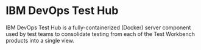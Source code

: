 
# IBM DevOps Test Hub

IBM DevOps Test Hub is a fully-containerized (Docker) server component used by test teams to consolidate testing from each of the Test Workbench products into a single view.
